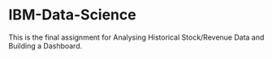# IBM-Data-Science
This is the final assignment for Analysing Historical Stock/Revenue Data and Building a Dashboard.
